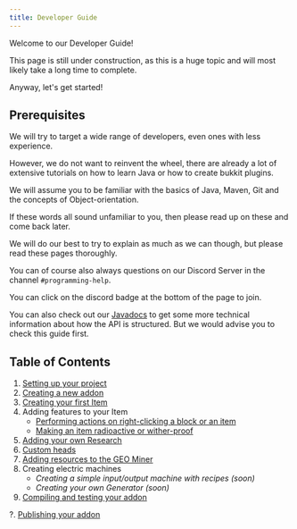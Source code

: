 ```yaml
---
title: Developer Guide
---
```


Welcome to our Developer Guide!

This page is still under construction, as this is a huge topic and will most likely take a long time to complete.

Anyway, let's get started!

## Prerequisites

We will try to target a wide range of developers, even ones with less experience.

However, we do not want to reinvent the wheel, there are already a lot of extensive tutorials on how to learn Java or how to create bukkit plugins.

We will assume you to be familiar with the basics of Java, Maven, Git and the concepts of Object-orientation.

If these words all sound unfamiliar to you, then please read up on these and come back later.

We will do our best to try to explain as much as we can though, but please read these pages thoroughly.

You can of course also always questions on our Discord Server in the channel `#programming-help`.

You can click on the discord badge at the bottom of the page to join.

You can also check out our [Javadocs](https://slimefun.github.io/javadocs/Slimefun4/docs/) to get some more technical information about how the API is structured. But we would advise you to check this guide first.

## Table of Contents

1. [Setting up your project](Developer-Guide-(1-Project-Setup))
2. [Creating a new addon](Developer-Guide-(2-Creating-the-Addon))
3. [Creating your first Item](Developer-Guide-(3-Your-first-Item))
4. Adding features to your Item
   - [Performing actions on right-clicking a block or an item](Developer-Guide-(4a-Right-Clicks))
   - [Making an item radioactive or wither-proof](Developer-Guide-(4b-Radioactive-and-WitherProof))
5. [Adding your own Research](Developer-Guide-(5-Researches))
6. [Custom heads](Developer-Guide-(6-Custom-Heads))
7. [Adding resources to the GEO Miner](Developer-Guide-(7-GEO-Resources))
8. Creating electric machines
   - *Creating a simple input/output machine with recipes (soon)*
   - *Creating your own Generator (soon)*
9. [Compiling and testing your addon](Developer-Guide-(9-Compiling))

?. [Publishing your addon](Developer-Guide-(Publishing))
